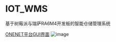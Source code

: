 # IOT_WMS
基于树莓派与瑞萨RA6M4开发板的智能仓储管理系统

[ONENET平台GUI界面](https://open.iot.10086.cn/view/main/index.html#/share2d?id=62eb7def1c9f6d0035a4425d)
![image](https://user-images.githubusercontent.com/98592772/206880118-7dd43408-db89-46c6-9cbc-3e78190ffb7e.png)
